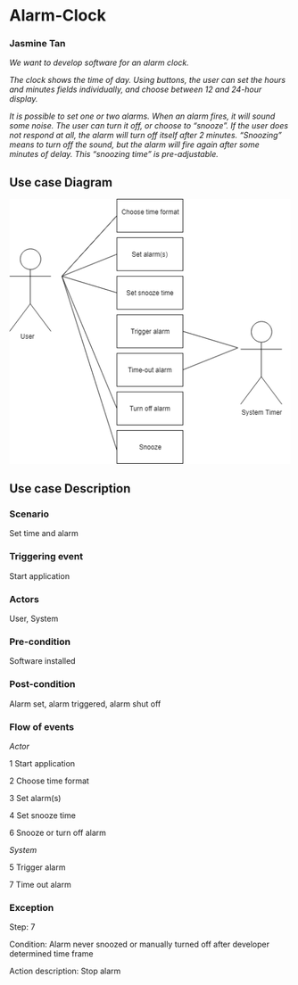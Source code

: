 # Alarm-Clock

### Jasmine Tan

*We want to develop software for an alarm clock.*

*The clock shows the time of day. Using buttons, the user can set the hours and minutes fields individually, and choose between 12 and 24-hour display.*

*It is possible to set one or two alarms. When an alarm fires, it will sound some noise. The user can turn it off, or choose to “snooze”. If the user does not respond at all, the alarm will turn off itself after 2 minutes. “Snoozing” means to turn off the sound, but the alarm will fire again after some minutes of delay. This “snoozing time” is pre-adjustable.*

## Use case Diagram
![alt text](https://github.com/jasminetan/alarm-clock/blob/master/diagram.png)

## Use case Description

### Scenario
Set time and alarm

### Triggering event
Start application

### Actors
User, System

### Pre-condition
Software installed

### Post-condition
Alarm set, alarm triggered, alarm shut off

### Flow of events
*Actor*

1 Start application

2 Choose time format

3 Set alarm(s)

4 Set snooze time

6 Snooze or turn off alarm



*System*

5 Trigger alarm

7 Time out alarm

### Exception
Step: 7   

Condition: Alarm never snoozed or manually turned off after developer determined time frame

Action description: Stop alarm
